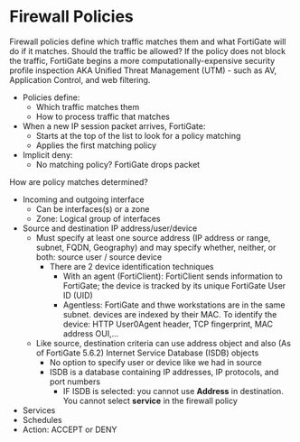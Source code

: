 # Firewall Policies
Firewall policies define which traffic matches them and what FortiGate will do if it matches. Should the traffic be allowed?
If the policy does not block the traffic, FortiGate begins a more computationally-expensive security profile inspection
AKA Unified Threat Management (UTM) - such as AV, Application Control, and web filtering.

* Policies define:
  * Which traffic matches them
  * How to process traffic that matches
* When a new IP session packet arrives, FortiGate:
  * Starts at the top of the list to look for a policy matching
  * Applies the first matching policy
* Implicit deny:
  * No matching policy? FortiGate drops packet
  
How are policy matches determined?
* Incoming and outgoing interface
  * Can be interfaces(s) or a zone
  * Zone: Logical group of interfaces
* Source and destination IP address/user/device
  * Must specify at least one source address (IP address or range, subnet, FQDN, Geography) and may specify whether, neither, or both: source user / source device
    * There are 2 device identification techniques
      * With an agent (FortiClient): FortiClient sends information to FortiGate; the device is tracked by its unique FortiGate User ID (UID)
      * Agentless: FortiGate and thwe workstations are in the same subnet. devices are indexed by their MAC. To identify the device: HTTP User0Agent header, TCP fingerprint, MAC address OUI,...
  * Like source, destination criteria can use address object and also (As of FortiGate 5.6.2) Internet Service Database (ISDB) objects
    * No option to specify user or device like we had in source
    * ISDB is a database containing IP addresses, IP protocols, and port numbers
      * IF ISDB is selected: you cannot use **Address** in destination. You cannot select **service** in the firewall policy
* Services
* Schedules
* Action: ACCEPT or DENY
